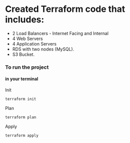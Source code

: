 # Created Terraform code that includes:
-  2 Load Balancers -  Internet Facing and Internal 
-  4 Web Servers
-  4 Application Servers 
-  RDS with two nodes (MySQL).
-  S3 Bucket.

### To run the project
#### in your terminal
Init 
```
terraform init
```
Plan
```
terraform plan
```
Apply 
```
terraform apply
```
